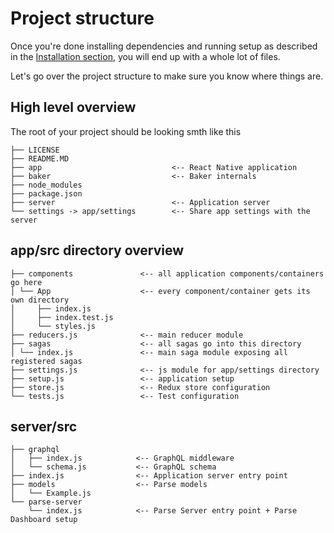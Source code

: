 # Project structure

Once you're done installing dependencies and running setup as described in the [Installation section](/gettingstarted/installation.md), you will end up with a whole lot of files.

Let's go over the project structure to make sure you know where things are.

## High level overview

The root of your project should be looking smth like this

```
├── LICENSE
├── README.MD
├── app                             <-- React Native application
├── baker                           <-- Baker internals
├── node_modules
├── package.json
├── server                          <-- Application server
└── settings -> app/settings        <-- Share app settings with the server
```

## app/src directory overview

```
├── components               <-- all application components/containers go here   
│ └── App                    <-- every component/container gets its own directory
│     ├── index.js
│     ├── index.test.js
│     └── styles.js
├── reducers.js              <-- main reducer module
├── sagas                    <-- all sagas go into this directory
│ └── index.js               <-- main saga module exposing all registered sagas
├── settings.js              <-- js module for app/settings directory   
├── setup.js                 <-- application setup
├── store.js                 <-- Redux store configuration
└── tests.js                 <-- Test configuration
```

## server/src

```
├── graphql                 
│   ├── index.js            <-- GraphQL middleware 
│   └── schema.js           <-- GraphQL schema
├── index.js                <-- Application server entry point
├── models                  <-- Parse models
│   └── Example.js
└── parse-server           
    └── index.js            <-- Parse Server entry point + Parse Dashboard setup
``` 